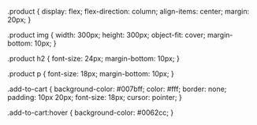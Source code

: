 .product {
  display: flex;
  flex-direction: column;
  align-items: center;
  margin: 20px;
}

.product img {
  width: 300px;
  height: 300px;
  object-fit: cover;
  margin-bottom: 10px;
}

.product h2 {
  font-size: 24px;
  margin-bottom: 10px;
}

.product p {
  font-size: 18px;
  margin-bottom: 10px;
}

.add-to-cart {
  background-color: #007bff;
  color: #fff;
  border: none;
  padding: 10px 20px;
  font-size: 18px;
  cursor: pointer;
}

.add-to-cart:hover {
  background-color: #0062cc;
}

